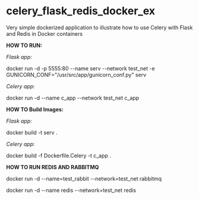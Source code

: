 # celery_flask_redis_docker_ex
Very simple dockerized application to illustrate how to use Celery with Flask and Redis in Docker containers

**HOW TO RUN:**

_Flask app:_

docker run -d -p 5555:80 --name serv --network test_net -e GUNICORN_CONF="/usr/src/app/gunicorn_conf.py" serv

_Celery app:_

docker run -d --name c_app --network test_net  c_app

**HOW TO Build Images:**

_Flask app:_

docker build -t serv .

_Celery app:_

docker build -f Dockerfile.Celery -t c_app .

**HOW TO RUN REDIS AND RABBITMQ**

docker run -d --name=test_rabbit --network=test_net rabbitmq

docker run -d --name redis --network=test_net redis
